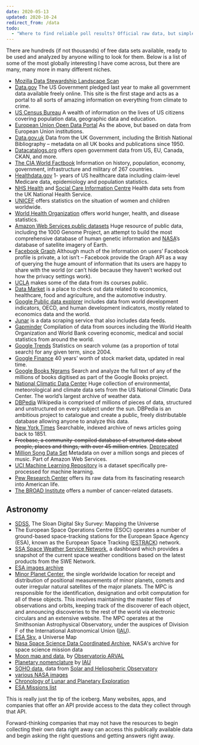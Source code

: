 ```yaml
---
date: 2020-05-13
updated: 2020-10-24
redirect_from: /data
todo:
  - "Where to find reliable poll results? Official raw data, but simple?"
---
```

There are hundreds (if not thousands) of free data sets available, ready to be used and analyzed by anyone willing to look for them.  Below is a list of some of the most globally interesting I have come across, but there are many, many more in many different niches.

- [Mozilla Data Stewardship Landscape Scan](https://airtable.com/shrn9jnFOQByon2i7/tblOrlwkMkuRn4HjV/viwOyRIDzKGemXbLW)
- [Data.gov](http://data.gov/) The US Government pledged last year to make all government data available freely online. This site is the first stage and acts as a portal to all sorts of amazing information on everything from climate to crime.
- [US Census Bureau](http://www.census.gov/data.html) A wealth of information on the lives of US citizens covering population data, geographic data and education.
- [European Union Open Data Portal](https://data.europa.eu/euodp/en/data/) As the above, but based on data from European Union institutions.
- [Data.gov.uk](http://data.gov.uk/) Data from the UK Government, including the British National Bibliography – metadata on all UK books and publications since 1950.
- [Datacatalogs.org](http://opengovernmentdata.org/data/) offers open government data from US, EU, Canada, CKAN, and more.
- [The CIA World Factbook](https://www.cia.gov/the-world-factbook/) Information on history, population, economy, government, infrastructure and military of 267 countries.
- [Healthdata.gov](https://www.healthdata.gov/) 1- years of US healthcare data including claim-level Medicare data, epidemiology and population statistics.
- [NHS Health](http://www.forbes.com/health/) and [Social Care Information Centre](http://www.hscic.gov.uk/home) Health data sets from the UK National Health Service.
- [UNICEF](http://www.unicef.org/statistics/) offers statistics on the situation of women and children worldwide.
- [World Health Organization](http://www.who.int/en/) offers world hunger, health, and disease statistics.
- [Amazon Web Services public datasets](http://aws.amazon.com/datasets) Huge resource of public data, including the 1000 Genome Project, an attempt to build the most comprehensive database of human genetic information and [NASA](https://www.nasa.gov)’s database of satellite imagery of Earth.
- [Facebook Graph](https://developers.facebook.com/docs/graph-api) Although much of the information on users’ Facebook profile is private, a lot isn’t – Facebook provide the Graph API as a way of querying the huge amount of information that its users are happy to share with the world (or can’t hide because they haven’t worked out how the privacy settings work).
- [UCLA](http://www.stat.ucla.edu/data/) makes some of the data from its courses public.
- [Data Market](http://datamarket.com/) is a place to check out  data related to economics, healthcare, food and agriculture, and the automotive industry.
- [Google Public data explorer](http://www.google.com/publicdata/directory) includes data from world development indicators, OECD, and human development indicators, mostly related to economics data and the world.
- [Junar](http://www.junar.com/) is a data scraping service that also includes data feeds.
- [Gapminder](http://www.gapminder.org/data/) Compilation of data from sources including the World Health Organization and World Bank covering economic, medical and social statistics from around the world.
- [Google Trends](http://www.google.com/trends/explore) Statistics on search volume (as a proportion of total search) for any given term, since 2004.
- [Google Finance](https://www.google.com/finance) 40 years’ worth of stock market data, updated in real time.
- [Google Books Ngrams](http://storage.googleapis.com/books/ngrams/books/datasetsv2.html) Search and analyze the full text of any of the millions of books digitised as part of the Google Books project.
- [National Climatic Data Center](http://www.ncdc.noaa.gov/data-access/quick-links#loc-clim) Huge collection of environmental, meteorological and climate data sets from the US National Climatic Data Center. The world’s largest archive of weather data.
- [DBPedia](http://wiki.dbpedia.org/) Wikipedia is comprised of millions of pieces of data, structured and unstructured on every subject under the sun. DBPedia is an ambitious project to catalogue and create a public, freely distributable database allowing anyone to analyze this data.
- [New York Times](http://developer.nytimes.com/docs) Searchable, indexed archive of news articles going back to 1851.
- ~~Freebase, a community-compiled database of structured data about people, places and things, with over 45 million entries~~. [Deprecated](https://en.wikipedia.org/wiki/Freebase "Freebase on Wikipedia")
- [Million Song Data Set](http://aws.amazon.com/datasets/6468931156960467) Metadata on over a million songs and pieces of music. Part of Amazon Web Services.
- [UCI Machine Learning Repository](http://archive.ics.uci.edu/ml/index.html) is a dataset specifically pre-processed for machine learning.
- [Pew Research Center](http://www.pewinternet.org/datasets/) offers its raw data from its fascinating research into American life.
- [The BROAD Institute](http://www.broadinstitute.org/cgi-bin/cancer/datasets.cgi) offers a number of cancer-related datasets.

## Astronomy

- [SDSS](https://www.sdss.org/), The Sloan Digital Sky Survey: Mapping the Universe
- The European Space Operations Centre (ESOC) operates a number of ground-based space-tracking stations for the European Space Agency (ESA), known as the European Space Tracking ([ESTRACK](http://estracknow.esa.int)) network.
- [SSA Space Weather Service Network](https://swe.ssa.esa.int/), a dashboard which provides a snapshot of the current space weather conditions based on the latest products from the SWE Network.
- [ESA images archive](https://imagearchives.esac.esa.int)
- [Minor Planet Center](https://www.minorplanetcenter.net), the single worldwide location for receipt and distribution of positional measurements of minor planets, comets and outer irregular natural satellites of the major planets. The MPC is responsible for the identification, designation and orbit computation for all of these objects. This involves maintaining the master files of observations and orbits, keeping track of the discoverer of each object, and announcing discoveries to the rest of the world via electronic circulars and an extensive website. The MPC operates at the Smithsonian Astrophysical Observatory, under the auspices of Division F of the International Astronomical Union ([IAU](https://www.iau.org/)).
- [ESA Sky](https://sky.esa.int), a Universe Map
- [Nasa Space Science Data Coordinated Archive](https://nssdc.gsfc.nasa.gov), NASA's archive for space science mission data
- [Moon map and data](https://www.oarval.org/MoonMapen.htm), by [Observatorio ARVAL](https://www.oarval.org)
- [Planetary nomenclature](https://planetarynames.wr.usgs.gov) by [IAU](https://www.iau.org/)
- [SOHO data](https://sohowww.nascom.nasa.gov), data from [Solar and Heliospheric Observatory](https://en.wikipedia.org/wiki/Solar_and_Heliospheric_Observatory)
- [various NASA images](https://services.swpc.noaa.gov)
- [Chronology of Lunar and Planetary Exploration](https://nssdc.gsfc.nasa.gov/planetary/chrono.html)
- [ESA Missions list](https://www.esa.int/ESA/Our_Missions)


This is really just the tip of the iceberg. Many websites, apps, and companies that offer an API provide access to the data they collect through that API.

Forward-thinking companies that may not have the resources to begin collecting their own data right away can access this publically available data and begin asking the right questions and getting answers right away.
